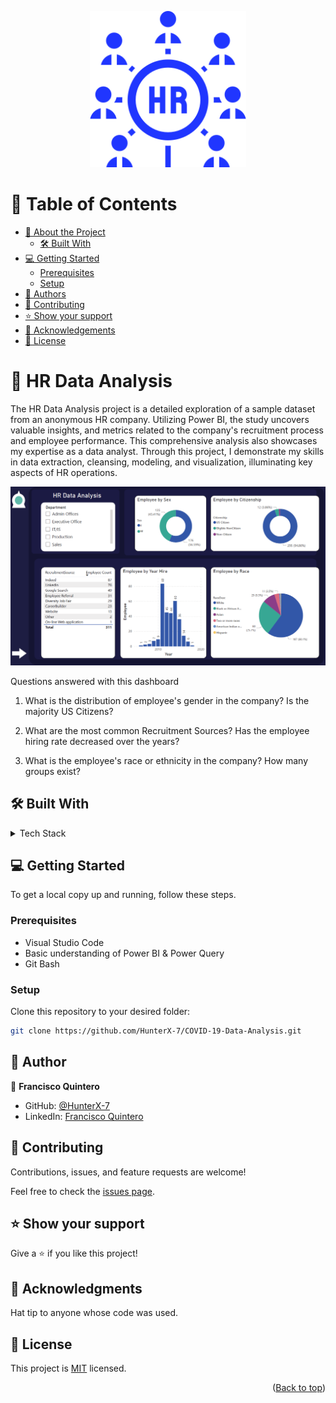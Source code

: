 <a name="readme-top"></a>

<div align="center">

  <img src="./recursos-humanos.png" alt="logo" width="250"  height="auto" />
  <br/>

</div>

<!-- TABLE OF CONTENTS -->

# 📗 Table of Contents

- [📖 About the Project](#about-project)
  - [🛠 Built With](#built-with)
- [💻 Getting Started](#getting-started)
  - [Prerequisites](#prerequisites)
  - [Setup](#setup)
- [👥 Authors](#authors)
- [🤝 Contributing](#contributing)
- [⭐️ Show your support](#support)
- [🙏 Acknowledgements](#acknowledgements)
- [📝 License](#license)

<!-- PROJECT DESCRIPTION -->

# 📖 HR Data Analysis <a name="about-project"></a>

The HR Data Analysis project is a detailed exploration of a sample dataset from an anonymous HR company. Utilizing Power BI, the study uncovers valuable insights, and metrics related to the company's recruitment process and employee performance. This comprehensive analysis also showcases my expertise as a data analyst. Through this project, I demonstrate my skills in data extraction, cleansing, modeling, and visualization, illuminating key aspects of HR operations.

<img src="./hr-dashboard-update.png" alt="Chart" />

</br>

Questions answered with this dashboard

1. What is the distribution of employee's gender in the company? Is the majority US Citizens?

2. What are the most common Recruitment Sources? Has the employee hiring rate decreased over the years?

3. What is the employee's race or ethnicity in the company? How many groups exist?


## 🛠 Built With <a name="built-with"></a>

<details>
  <summary>Tech Stack</summary>
  <ul>
    <li>Power BI</li>
    <li>Power Query</li>
    <li>Microsoft Excel</li>
  </ul>
</details>

<!-- GETTING STARTED -->

## 💻 Getting Started <a name="getting-started"></a>

To get a local copy up and running, follow these steps.

### Prerequisites

- Visual Studio Code
- Basic understanding of Power BI & Power Query
- Git Bash

### Setup

Clone this repository to your desired folder:

```sh
git clone https://github.com/HunterX-7/COVID-19-Data-Analysis.git
```

<!-- AUTHORS -->

## 👥 Author <a name="authors"></a>

👤 **Francisco Quintero**

- GitHub: [@HunterX-7](https://github.com/HunterX-7)
- LinkedIn: [Francisco Quintero](https://www.linkedin.com/in/francisco-asis-quintero-cede%C3%B1o/)

<!-- CONTRIBUTING -->

## 🤝 Contributing <a name="contributing"></a>

Contributions, issues, and feature requests are welcome!

Feel free to check the [issues page](https://github.com/HunterX-7/HR-Data-Analysis/issues).

<!-- SUPPORT -->

## ⭐️ Show your support <a name="support"></a>

Give a ⭐️ if you like this project!

<!-- Acknowledgments -->

## 🙏 Acknowledgments <a name="acknowledgements"></a>

Hat tip to anyone whose code was used.

<!-- LICENSE -->

## 📝 License <a name="license"></a>

This project is [MIT](./LICENSE) licensed.

<p align="right">(<a href="#readme-top">Back to top</a>)</p>
